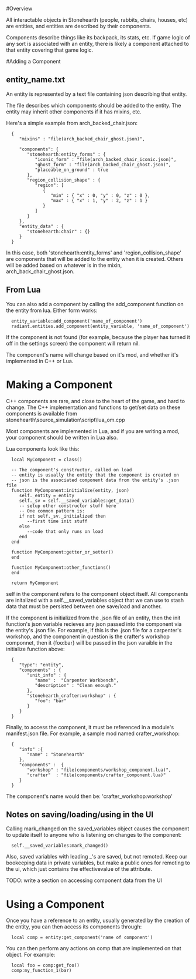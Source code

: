 #Overview

All interactable objects in Stonehearth (people, rabbits, chairs, houses, etc) are entities, and entities are described by their components. 

Components describe things like its backpack, its stats, etc. If  game logic of any sort is associated with an entity, there is likely a component attached to that entity covering that game logic.

#Adding a Component

## entity_name.txt
An entity is represented by a text file containing json describing that entity. 

The file describes which components should be added to the entity. The entity may inherit other components if it has mixins, etc.

Here's a simple example from arch_backed_chair.json: 

      {
         "mixins" : "file(arch_backed_chair_ghost.json)",

         "components": {
            "stonehearth:entity_forms" : {
               "iconic_form" : "file(arch_backed_chair_iconic.json)",
               "ghost_form" : "file(arch_backed_chair_ghost.json)",
               "placeable_on_ground" : true
            },
            "region_collision_shape" : {
               "region": [
                  {
                     "min" : { "x" : 0, "y" : 0, "z" : 0 },
                     "max" : { "x" : 1, "y" : 2, "z" : 1 }
                  }
               ]
            }
         },
         "entity_data" : {
            "stonehearth:chair" : {}
         }
      }

In this case, both 'stonehearth:entity\_forms' and 'region\_collision\_shape' are components that will be added to the entity when it is created. Others will be added based on whatever is in the mixin, arch\_back_chair\_ghost.json. 

## From Lua
You can also add a component by calling the add\_component function on the entity from lua. Either form works: 

      entity_variable:add_component('name_of_component')
      radiant.entities.add_component(entity_variable, 'name_of_component')

If the component is not found (for example, because the player has turned it off in the settings screen) the component will return nil.

The component's name will change based on it's mod, and whether it's implemented in C++ or Lua.

# Making a Component

C++ components are rare, and close to the heart of the game, and hard to change. The C++ implementation and functions to get/set data on these components is available from stonehearth\source\_simulation\script\lua_om.cpp

Most components are implemented in Lua, and if you are writing a mod, your component should be written in Lua also. 

Lua components look like this: 

      local MyComponent = class()

      -- The component's constructor, called on load
      -- entity is usually the entity that the component is created on
      -- json is the associated component data from the entity's .json file
      function MyComponent:initialize(entity, json)
         self._entity = entity
         self._sv = self.__saved_variables:get_data()
         -- setup other constructor stuff here
         -- One common pattern is: 
         if not self._sv._initialized then
            --first time init stuff
         else
            --code that only runs on load
         end
      end
        
      function MyComponent:getter_or_setter()
      end

      function MyComponent:other_functions()
      end

      return MyComponent

self in the component refers to the component object itself.
All components are initalized with a self.\_\_saved\_variables object that we can use to stash data that must be persisted between one save/load and another. 

If the component is initialized from the .json file of an entity, then the init function's json variable recieves any json passed into the component via the entity's .json file. For example, if this is the .json file for a carpenter's workshop, and the component in question is the crafter's workshop componnet, then it {foo:bar} will be passed in the json varaible in the initialize function above: 

      {
         "type": "entity",
         "components" : {
            "unit_info" : {
               "name" :  "Carpenter Workbench",
               "description" : "Clean enough."
            },
            "stonehearth_crafter:workshop" : {
               "foo": "bar"
            }
         }
      }

Finally, to access the component, it must be referenced in a module's manifest.json file. For example, a sample mod named crafter_workshop:

      {
         "info" :{
            "name" : "Stonehearth"
         },
         "components" :  {
            "workshop" : "file(components/workshop_component.lua)",
            "crafter"  : "file(components/crafter_component.lua)"
         }
      }

The component's name would then be: 'crafter_workshop:workshop'

## Notes on saving/loading/using in the UI

Calling mark_changed on the saved_variables object causes the component to update itself to anyone who is listening on changes to the component: 

      self.__saved_variables:mark_changed() 

Also, saved variables with leading _'s are saved, but not remoted. Keep our bookeeping data in private variables, but make a public ones for remoting to the ui, which just contains the effectivevalue of the attribute.

TODO: write a section on accessing component data from the UI

# Using a Component
Once you have a reference to an entity, usually generated by the creation of the entity, you can then access its components through:

      local comp = entity:get_component('name of component')

You can then perform any actions on comp that are implemented on that object. For example:

      local foo = comp:get_foo()
      comp:my_function_1(bar)
